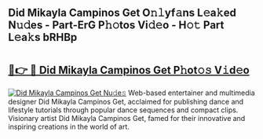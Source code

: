 ## Did Mikayla Campinos Get O𝚗𝚕yf𝚊ns L𝚎a𝚔ed N𝚞𝚍es - Part-ErG P𝚑𝚘tos Vi𝚍𝚎o - H𝚘𝚝 Part L𝚎a𝚔s bRHBp

# <h2><a href="http://kf0isgp.oniu.top/?m=Did+Mikayla+Campinos+Get">🔗👉 🔴 Did Mikayla Campinos Get P𝚑ot𝚘𝚜 V𝚒d𝚎o</a></h2>

[![Did Mikayla Campinos Get Nu𝚍e𝚜](https://i.imgur.com/0qMVB7G.gif)](http://kf0isgp.oniu.top/?m=Did+Mikayla+Campinos+Get)
Web-based entertainer and multimedia designer Did Mikayla Campinos Get, acclaimed for publishing dance and lifestyle tutorials through popular dance sequences and compact clips. Visionary artist Did Mikayla Campinos Get, famed for their innovative and inspiring creations in the world of art.  
